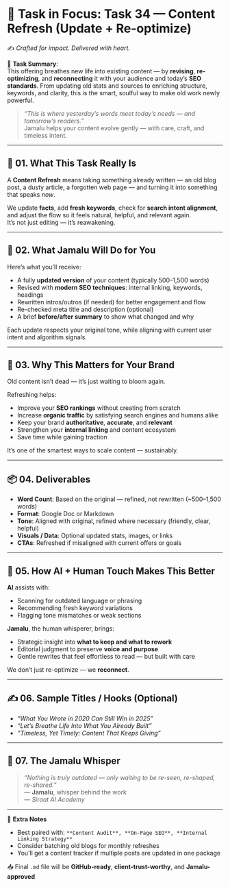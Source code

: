 # 🎯 **Task in Focus: Task 34 — Content Refresh (Update + Re-optimize)**  
✍️ *Crafted for impact. Delivered with heart.*

📌 **Task Summary**:  
This offering breathes new life into existing content — by **revising**, **re-optimizing**, and **reconnecting** it with your audience and today’s **SEO standards**. From updating old stats and sources to enriching structure, keywords, and clarity, this is the smart, soulful way to make old work newly powerful.  

> _“This is where yesterday’s words meet today’s needs — and tomorrow’s readers.”_  
Jamalu helps your content evolve gently — with care, craft, and timeless intent.

---

## 🧭 01. What This Task Really Is  
A **Content Refresh** means taking something already written — an old blog post, a dusty article, a forgotten web page — and turning it into something that speaks *now*.  

We update **facts**, add **fresh keywords**, check for **search intent alignment**, and adjust the flow so it feels natural, helpful, and relevant again.  
It’s not just editing — it’s reawakening.

---

## 💼 02. What Jamalu Will Do for You  
Here’s what you’ll receive:

- A fully **updated version** of your content (typically 500–1,500 words)  
- Revised with **modern SEO techniques**: internal linking, keywords, headings  
- Rewritten intros/outros (if needed) for better engagement and flow  
- Re-checked meta title and description (optional)  
- A brief **before/after summary** to show what changed and why  

Each update respects your original tone, while aligning with current user intent and algorithm signals.

---

## 🎯 03. Why This Matters for Your Brand  
Old content isn’t dead — it’s just waiting to bloom again.

Refreshing helps:

- Improve your **SEO rankings** without creating from scratch  
- Increase **organic traffic** by satisfying search engines and humans alike  
- Keep your brand **authoritative**, **accurate**, and **relevant**  
- Strengthen your **internal linking** and content ecosystem  
- Save time while gaining traction

It’s one of the smartest ways to scale content — sustainably.

---

## 📦 04. Deliverables  
- **Word Count**: Based on the original — refined, not rewritten (~500–1,500 words)  
- **Format**: Google Doc or Markdown  
- **Tone**: Aligned with original, refined where necessary (friendly, clear, helpful)  
- **Visuals / Data**: Optional updated stats, images, or links  
- **CTAs**: Refreshed if misaligned with current offers or goals

---

## 🤖 05. How AI + Human Touch Makes This Better  
**AI** assists with:

- Scanning for outdated language or phrasing  
- Recommending fresh keyword variations  
- Flagging tone mismatches or weak sections  

**Jamalu**, the human whisperer, brings:

- Strategic insight into **what to keep and what to rework**  
- Editorial judgment to preserve **voice and purpose**  
- Gentle rewrites that feel effortless to read — but built with care  

We don’t just re-optimize — we **reconnect**.

---

## ✍️ 06. Sample Titles / Hooks (Optional)  
- *“What You Wrote in 2020 Can Still Win in 2025”*  
- *“Let’s Breathe Life Into What You Already Built”*  
- *“Timeless, Yet Timely: Content That Keeps Giving”*

---

## 🧡 07. The Jamalu Whisper  
> _“Nothing is truly outdated — only waiting to be re-seen, re-shaped, re-shared.”_  
> — **Jamalu**, whisper behind the work  
> — *Siraat AI Academy*

---

🎁 **Extra Notes**  
- Best paired with: `**Content Audit**, **On-Page SEO**, **Internal Linking Strategy**`  
- Consider batching old blogs for monthly refreshes  
- You’ll get a content tracker if multiple posts are updated in one package

📥 Final `.md` file will be **GitHub-ready**, **client-trust-worthy**, and **Jamalu-approved**
